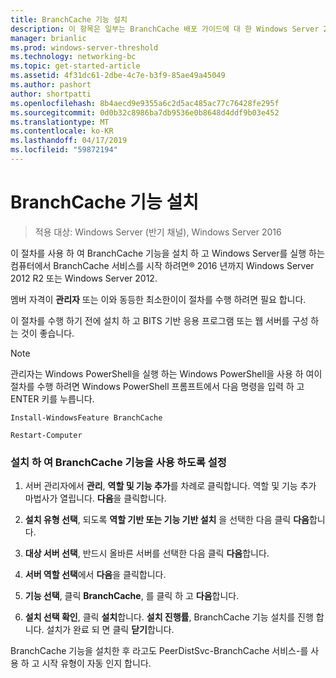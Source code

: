 ```yaml
---
title: BranchCache 기능 설치
description: 이 항목은 일부는 BranchCache 배포 가이드에 대 한 Windows Server 2016, 지사에 WAN 대역폭 사용량을 최적화 하기 위해 분산 및 호스트 캐시 모드로 BranchCache를 배포 하는 방법을 보여 주는
manager: brianlic
ms.prod: windows-server-threshold
ms.technology: networking-bc
ms.topic: get-started-article
ms.assetid: 4f31dc61-2dbe-4c7e-b3f9-85ae49a45049
ms.author: pashort
author: shortpatti
ms.openlocfilehash: 8b4aecd9e9355a6c2d5ac485ac77c76428fe295f
ms.sourcegitcommit: 0d0b32c8986ba7db9536e0b8648d4ddf9b03e452
ms.translationtype: MT
ms.contentlocale: ko-KR
ms.lasthandoff: 04/17/2019
ms.locfileid: "59872194"
---
```

# <a name="install-the-branchcache-feature"></a>BranchCache 기능 설치

>적용 대상: Windows Server (반기 채널), Windows Server 2016

이 절차를 사용 하 여 BranchCache 기능을 설치 하 고 Windows Server를 실행 하는 컴퓨터에서 BranchCache 서비스를 시작 하려면&reg; 2016 년까지 Windows Server 2012 R2 또는 Windows Server 2012.  
  
멤버 자격이 **관리자** 또는 이와 동등한 최소한이이 절차를 수행 하려면 필요 합니다.  
  
이 절차를 수행 하기 전에 설치 하 고 BITS 기반 응용 프로그램 또는 웹 서버를 구성 하는 것이 좋습니다.  
  
> [!NOTE]  
> 관리자는 Windows PowerShell을 실행 하는 Windows PowerShell을 사용 하 여이 절차를 수행 하려면 Windows PowerShell 프롬프트에서 다음 명령을 입력 하 고 ENTER 키를 누릅니다.  
>   
> `Install-WindowsFeature BranchCache`  
>   
> `Restart-Computer`  
  
### <a name="to-install-and-enable-the-branchcache-feature"></a>설치 하 여 BranchCache 기능을 사용 하도록 설정  
  
1.  서버 관리자에서 **관리**, **역할 및 기능 추가**를 차례로 클릭합니다. 역할 및 기능 추가 마법사가 열립니다. **다음**을 클릭합니다.  
  
2.  **설치 유형 선택**, 되도록 **역할 기반 또는 기능 기반 설치** 을 선택한 다음 클릭 **다음**합니다.  
  
3.  **대상 서버 선택**, 반드시 올바른 서버를 선택한 다음 클릭 **다음**합니다.  
  
4.  **서버 역할 선택**에서 **다음**을 클릭합니다.  
  
5.  **기능 선택**, 클릭 **BranchCache**, 를 클릭 하 고 **다음**합니다.  
  
6.  **설치 선택 확인**, 클릭 **설치**합니다. **설치 진행률**, BranchCache 기능 설치를 진행 합니다. 설치가 완료 되 면 클릭 **닫기**합니다.  
  
BranchCache 기능을 설치한 후 라고도 PeerDistSvc-BranchCache 서비스-를 사용 하 고 시작 유형이 자동 인지 합니다.  
  


